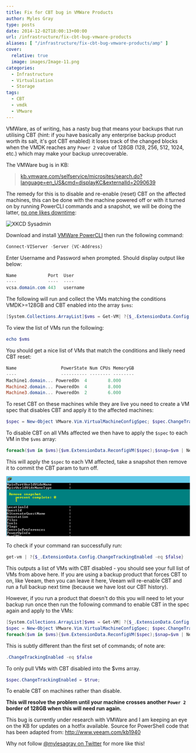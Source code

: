```yaml
---
title: Fix for CBT bug in VMWare Products
author: Myles Gray
type: posts
date: 2014-12-02T18:00:13+00:00
url: /infrastructure/fix-cbt-bug-vmware-products
aliases: [ "/infrastructure/fix-cbt-bug-vmware-products/amp" ]
cover:
  relative: true
  image: images/Image-11.png
categories:
  - Infrastructure
  - Virtualisation
  - Storage
tags:
  - CBT
  - vmdk
  - VMware
---
```


VMWare, as of writing, has a nasty bug that means your backups that run utilising CBT (hint: if you have basically any enterprise backup product worth its salt, it's got CBT enabled) it loses track of the changed blocks when the VMDK reaches any `Power 2` value of 128GB (128, 256, 512, 1024, etc.) which may make your backup unrecoverable.

The VMWare bug is in KB:

> [kb.vmware.com/selfservice/microsites/search.do?language=en_US&cmd=displayKC&externalId=2090639][1]

The remedy for this is to disable and re-enable (reset) CBT on the affected machines, this can be done with the machine powered off or with it turned on by running PowerCLI commands and a snapshot, we will be doing the latter, [no one likes downtime][2]:

![XKCD Sysadmin](https://imgs.xkcd.com/comics/devotion_to_duty.png)

Download and install [VMWare PowerCLI][3] then run the following command:

```powershell
Connect-VIServer -Server {VC-Address}
```

Enter Username and Password when prompted. Should display output like below:

```powershell
Name            Port  User
----            ----  ----
vcsa.domain.com 443   username
```

The following will run and collect the VMs matching the conditions VMDK>=128GB and CBT enabled into the array `$vms`:

```powershell
[System.Collections.ArrayList]$vms = Get-VM| ?{$_.ExtensionData.Config.Hardware.Device.CapacityInKB -ge 128000000} | ?{$_.ExtensionData.Config.ChangeTrackingEnabled -eq $true}
```

To view the list of VMs run the following:

```powershell
echo $vms
```

You should get a nice list of VMs that match the conditions and likely need CBT reset:

```powershell
Name                 PowerState Num CPUs MemoryGB
----                 ---------- -------- --------
Machine1.domain... PoweredOn  4        8.000
Machine2.domain... PoweredOn  4        8.000
Machine3.domain... PoweredOn  2        6.000
```

To reset CBT on these machines while they are live you need to create a VM spec that disables CBT and apply it to the affected machines:

```powershell
$spec = New-Object VMware.Vim.VirtualMachineConfigSpec; $spec.ChangeTrackingEnabled = $false;
```

To disable CBT on all VMs affected we then have to apply the `$spec` to each VM in the `$vms` array:

```powershell
foreach($vm in $vms){$vm.ExtensionData.ReconfigVM($spec);$snap=$vm | New-Snapshot -Name 'Disable CBT';$snap | Remove-Snapshot -confirm:$false;}
```

This will apply the `$spec` to each VM affected, take a snapshot then remove it to commit the CBT param to turn off.

![PowerCLI CBT Command][4]

To check if your command ran successfully run:

```powershell
get-vm | ?{$_.ExtensionData.Config.ChangeTrackingEnabled -eq $false}
```

This outputs a list of VMs with CBT disabled - you should see your full list of VMs from above here. If you are using a backup product that forces CBT to on, like Veeam, then you can leave it here, Veeam will re-enable CBT and run a full backup next time (because we have lost our CBT history).

However, if you run a product that doesn't do this you will need to let your backup run once then run the following command to enable CBT in the spec again and apply to the VMs:

```powershell
[System.Collections.ArrayList]$vms = Get-VM| ?{$_.ExtensionData.Config.Hardware.Device.CapacityInKB -ge 128000000} | ?{$_.ExtensionData.Config.ChangeTrackingEnabled -eq $false}
$spec = New-Object VMware.Vim.VirtualMachineConfigSpec; $spec.ChangeTrackingEnabled = $true;
foreach($vm in $vms){$vm.ExtensionData.ReconfigVM($spec);$snap=$vm | New-Snapshot -Name 'Disable CBT';$snap | Remove-Snapshot -confirm:$false;}
```

This is subtly different than the first set of commands; of note are:

```powershell
.ChangeTrackingEnabled -eq $false
```

To only pull VMs with CBT disabled into the $vms array.

```powershell
$spec.ChangeTrackingEnabled = $true;
```

To enable CBT on machines rather than disable.

**This will resolve the problem until your machine crosses another `Power 2` border of 128GB when this will need run again.**

This bug is currently under research with VMWare and I am keeping an eye on the KB for updates on a hotfix available. Source for PowerShell code that has been adapted from: <http://www.veeam.com/kb1940>

Why not follow [@mylesagray on Twitter][5] for more like this!

 [1]: http://kb.vmware.com/selfservice/microsites/search.do?language=en_US&cmd=displayKC&externalId=2090639
 [2]: http://xkcd.com/705/
 [3]: https://my.vmware.com/web/vmware/details?downloadGroup=PCLI58R1&productId=352
 [4]: images/Image-11.png
 [5]: https://twitter.com/mylesagray
